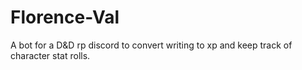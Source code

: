 # Florence-Val
A bot for a D&amp;D rp discord to convert writing to xp and keep track of character stat rolls.
